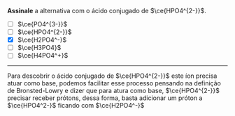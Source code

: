 **Assinale** a alternativa com o ácido conjugado de $\ce{HPO4^{2-}}$.

- [ ] $\ce{PO4^{3-}}$
- [ ] $\ce{HPO4^{2-}}$
- [x] $\ce{H2PO4^-}$
- [ ] $\ce{H3PO4}$
- [ ] $\ce{H4PO4^+}$

---

Para descobrir o ácido conjugado de $\ce{HPO4^{2-}}$ este íon precisa atuar como base, podemos facilitar esse processo pensando na definição de Bronsted-Lowry e dizer que para atura como base, $\ce{HPO4^{2-}}$ precisar receber prótons, dessa forma, basta adicionar um próton a $\ce{HPO4^2-}$ ficando com $\ce{H2PO4^-}$

